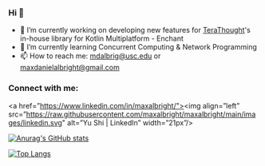 ### Hi 👋

- 🔭 I’m currently working on developing new features for [TeraThought](https://github.com/TeraThought)'s in-house library for Kotlin Multiplatform - Enchant 
- 🌱 I’m currently learning Concurrent Computing & Network Programming
- 📫 How to reach me: mdalbrig@usc.edu or maxdanielalbright@gmail.com

### Connect with me:
<a href=”https://www.linkedin.com/in/maxalbright/"><img align=”left” src=”https://raw.githubusercontent.com/maxalbright/maxalbright/main/images/linkedin.svg" alt=”Yu Shi | LinkedIn” width=”21px”/></a>

[![Anurag's GitHub stats](https://github-readme-stats.vercel.app/api?username=maxalbright&hide=issues&count_private=true&show_icons=true&theme=github_dark&hide_border=true)](https://github.com/anuraghazra/github-readme-stats)
  

[![Top Langs](https://github-readme-stats.vercel.app/api/top-langs/?username=maxalbright&theme=github_dark&hide_border=true&hide=C,javascript,Makefile,CSS)](https://github.com/anuraghazra/github-readme-stats)



  





